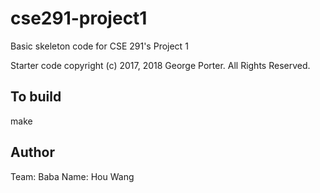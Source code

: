 # cse291-project1

Basic skeleton code for CSE 291's Project 1

Starter code copyright (c) 2017, 2018 George Porter.  All Rights Reserved.

## To build

make

## Author
Team: Baba
Name: Hou Wang
